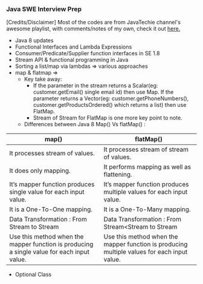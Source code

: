 ### Java SWE Interview Prep

[Credits/Disclaimer] Most of the codes are from JavaTechie channel's awesome playlist, with comments/notes of my own, check it out
[here.](https://www.youtube.com/playlist?list=PLVz2XdJiJQxzrdrpglCv_nWIO5CDIqOVj)
- Java 8 updates
- Functional Interfaces and Lambda Expressions
- Consumer/Predicate/Supplier function interfaces in SE 1.8
- Stream API & functional programming in Java
- Sorting a list/map via lambdas => various approaches
- map & flatmap =>
  - Key take away: 
    - If the parameter in the stream returns a Scalar(eg: customer.getEmail() single email id) then use Map. If the parameter returns a Vector(eg: customer.getPhoneNumbers(), customer.getProductsOrdered() which returns a list) then use FlatMap.
    - Stream of Stream for FlatMap is one more key point to note. 
  - Differences between Java 8 Map() Vs flatMap() :

map() | flatMap() | 
--- | --- |  
It processes stream of values. | It processes stream of stream of values.
It does only mapping. | It performs mapping as well as flattening.
It’s mapper function produces single value for each input value. | It’s mapper function produces multiple values for each input value.
It is a One-To-One mapping. | It is a One-To-Many mapping.
Data Transformation : From Stream<T> to Stream<R> | Data Transformation : From Stream<Stream<T> to Stream<R>
Use this method when the mapper function is producing a single value for each input value. | Use this method when the mapper function is producing multiple values for each input value. 
- Optional Class


